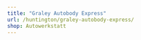 ```yaml
---
title: "Graley Autobody Express"
url: /huntington/graley-autobody-express/
shop: Autowerkstatt
---
```

